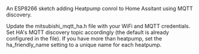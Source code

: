 An ESP8266 sketch adding Heatpump conrol to Home Assitant using MQTT discovery.

Update the mitsubishi_mqtt_ha.h file with your WiFi and MQTT credentials. Set HA's MQTT discovery topic accordingly (the default is already configured in the file). If you have more than heatpump, set the ha_friendly_name setting to a unique name for each heatpump.
